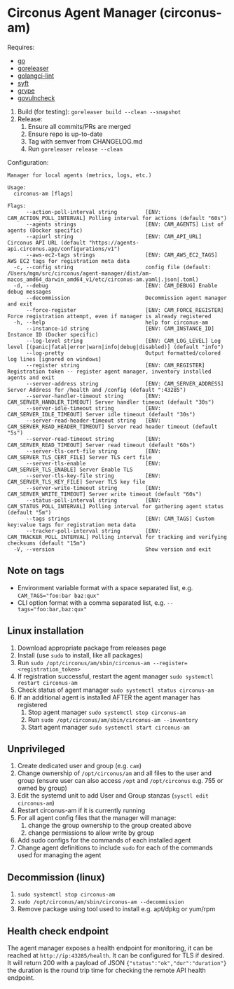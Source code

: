 # Circonus Agent Manager (circonus-am)

Requires:

* [go](https://go.dev/dl/)
* [goreleaser](https://goreleaser.com/install/)
* [golangci-lint](https://golangci-lint.run/usage/install/#local-installation)
* [syft](https://github.com/anchore/syft)
* [grype](https://github.com/anchore/grype)
* [govulncheck](https://go.googlesource.com/vuln)

1. Build (for testing): `goreleaser build --clean --snapshot`
1. Release:
   1. Ensure all commits/PRs are merged
   1. Ensure repo is up-to-date
   1. Tag with semver from CHANGELOG.md
   1. Run `goreleaser release --clean`

Configuration:

```text
Manager for local agents (metrics, logs, etc.)

Usage:
  circonus-am [flags]

Flags:
      --action-poll-interval string         [ENV: CAM_ACTION_POLL_INTERVAL] Polling interval for actions (default "60s")
      --agents strings                      [ENV: CAM_AGENTS] List of agents (Docker specific)
      --apiurl string                       [ENV: CAM_API_URL] Circonus API URL (default "https://agents-api.circonus.app/configurations/v1")
      --aws-ec2-tags strings                [ENV: CAM_AWS_EC2_TAGS] AWS EC2 tags for registration meta data
  -c, --config string                       config file (default: /Users/mgm/src/circonus/agent-manager/dist/am-macos_amd64_darwin_amd64_v1/etc/circonus-am.yaml|.json|.toml)
  -d, --debug                               [ENV: CAM_DEBUG] Enable debug messages
      --decommission                        Decommission agent manager and exit
      --force-register                      [ENV: CAM_FORCE_REGISTER] Force registration attempt, even if manager is already registered
  -h, --help                                help for circonus-am
      --instance-id string                  [ENV: CAM_INSTANCE_ID] Instance ID (Docker specific)
      --log-level string                    [ENV: CAM_LOG_LEVEL] Log level [(panic|fatal|error|warn|info|debug|disabled)] (default "info")
      --log-pretty                          Output formatted/colored log lines [ignored on windows]
      --register string                     [ENV: CAM_REGISTER] Registration token -- register agent manager, inventory installed agents and exit
      --server-address string               [ENV: CAM_SERVER_ADDRESS] Server Address for /health and /config (default ":43285")
      --server-handler-timeout string       [ENV: CAM_SERVER_HANDLER_TIMEOUT] Server handler timeout (default "30s")
      --server-idle-timeout string          [ENV: CAM_SERVER_IDLE_TIMEOUT] Server idle timeout (default "30s")
      --server-read-header-timeout string   [ENV: CAM_SERVER_READ_HEADER_TIMEOUT] Server read header timeout (default "5s")
      --server-read-timeout string          [ENV: CAM_SERVER_READ_TIMEOUT] Server read timeout (default "60s")
      --server-tls-cert-file string         [ENV: CAM_SERVER_TLS_CERT_FILE] Server TLS cert file
      --server-tls-enable                   [ENV: CAM_SERVER_TLS_ENABLE] Server Enable TLS
      --server-tls-key-file string          [ENV: CAM_SERVER_TLS_KEY_FILE] Server TLS key file
      --server-write-timeout string         [ENV: CAM_SERVER_WRITE_TIMEOUT] Server write timeout (default "60s")
      --status-poll-interval string         [ENV: CAM_STATUS_POLL_INTERVAL] Polling interval for gathering agent status (default "5m")
      --tags strings                        [ENV: CAM_TAGS] Custom key:value tags for registration meta data
      --tracker-poll-interval string        [ENV: CAM_TRACKER_POLL_INTERVAL] Polling interval for tracking and verifying checksums (default "15m")
  -V, --version                             Show version and exit
  ```

## Note on tags

* Environment variable format with a space separated list, e.g. `CAM_TAGS="foo:bar baz:qux"`
* CLI option format with a comma separated list, e.g. `--tags="foo:bar,baz:qux"`

## Linux installation

1. Download appropriate package from releases page
1. Install (use `sudo` to install, like all packages)
1. Run `sudo /opt/circonus/am/sbin/circonus-am --register=<registration_token>`
1. If registration successful, restart the agent manager `sudo systemctl restart circonus-am`
1. Check status of agent manager `sudo systemctl status circonus-am`
1. If an additional agent is installed AFTER the agent manager has registered
   1. Stop agent manager `sudo systemctl stop circonus-am`
   1. Run `sudo /opt/circonus/am/sbin/circonus-am --inventory`
   1. Start agent manager `sudo systemctl start circonus-am`

## Unprivileged

1. Create dedicated user and group (e.g. `cam`)
1. Change ownership of `/opt/circonus/am` and all files to the user and group (ensure user can also access `/opt` and `/opt/circonus` e.g. 755 or owned by group)
1. Edit the systemd unit to add User and Group stanzas (`sysctl edit circonus-am`)
1. Restart circonus-am if it is currently running
1. For all agent config files that the manager will manage:
   1. change the group ownership to the group created above
   1. change permissions to allow write by group
1. Add sudo configs for the commands of each installed agent
1. Change agent definitions to include `sudo` for each of the commands used for managing the agent

## Decommission (linux)

1. `sudo systemctl stop circonus-am`
1. `sudo /opt/circonus/am/sbin/circonus-am --decommission`
1. Remove package using tool used to install e.g. apt/dpkg or yum/rpm

## Health check endpoint

The agent manager exposes a health endpoint for monitoring, it can be reached at `http://ip:43285/health`. It can be configured for TLS if desired. It will return 200 with a payload of JSON `{"status":"ok","dur":"duration"}` the duration is the round trip time for checking the remote API health endpoint.
